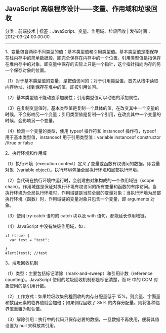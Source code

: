## JavaScript 高级程序设计——变量、作用域和垃圾回收

分类：前端技术 | 标签：JavaScript、变量、作用域、垃圾回收 | 发布时间：2012-03-24 00:00:00

___

1、变量包含两种不同类型的值：基本类型值和引用类型值。基本类型值是指保存在栈内存中的简单数据段，即完全保存在内存中的一个位置。引用类型值是指保存在堆内存中的对象，即变量中保存的实际上只是一个指针，这个指针指向内存的另一个保存对象的位置。

（1）对于基本类型值的变量，是按值访问的；对于引用类型值，首先从栈中读取内存地址，找到保存在堆中的值，即按引用访问。

（2）基本类型值不能动态添加属性；引用类型值可以动态的添加属性。

（3）在复制变量值时，基本类型值是复制一个具体的值，在改变其中一个变量的时候，不会影响另一个变量；引用类型值是复制一个引用，在改变其中一个变量的时候，会影响另一个变量。

（4）检测一个变量的类型，使用 typeof 操作符和 instanceof 操作符，typeof
用于基本类型值，instanceof 用于引用类型值：variable instanceof constructor
//true or false


2、执行环境和作用域

（1）执行环境（execution
context）定义了变量或函数有权访问的数据，即变量对象（variable
object）。执行环境包括全局执行环境和局部执行环境。

（2）当代码在执行环境中运行时，会创建由对象构成的一个作用域链（scope
chain）。作用域连是保证对执行环境有权访问的所有变量和函数的有序访问。当执行环境为全局执行环境时，作用域链是当前全局的变量对象；当执行环境为局部执行环境（函数）时，作用域链的变量对象只包含一个变量，即
arguments 对象。

（3）使用 try-catch 语句的 catch 块以及 with 语句，都能延长作用域链。

（4）JavaScript 中没有块级作用域，如：

```
if (true) {
  var test = "test";

}
alert(test); //test
```

3、垃圾回收机制

（1）类型：主要包括标记清除（mark-and-sweep）和引用计数（reference
counting）。JavaScript 使用的垃圾回收机制都是标记清楚，而 IE 中的 COM
对象使用的是引用计数。

（2）工作方式：如果垃圾收集例程回收的内存分配量低于
15%，则变量、字面量和数组元素的临界值就会加倍；如果例程回收了 85%
的内存分配量，则将各种临界值重置为默认值。

（3）解除引用：执行中的代码只保存必要的数据，一旦数据不再使用，便将其值设置为
null 来释放其引用。
